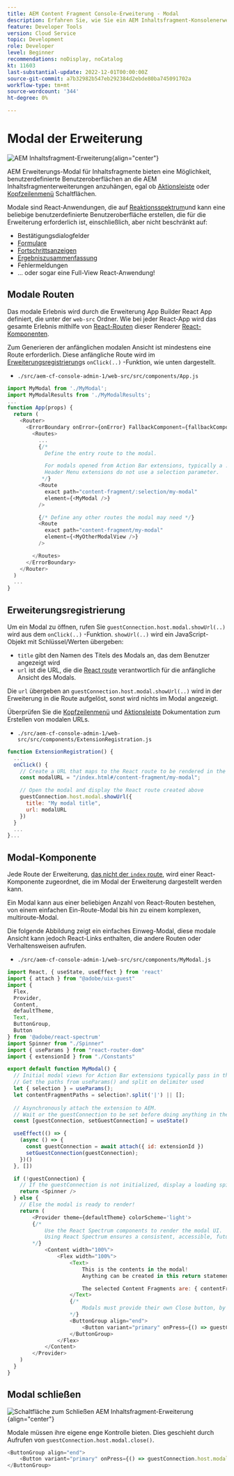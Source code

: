```yaml
---
title: AEM Content Fragment Console-Erweiterung - Modal
description: Erfahren Sie, wie Sie ein AEM Inhaltsfragment-Konsolenerweiterungs-Modal erstellen.
feature: Developer Tools
version: Cloud Service
topic: Development
role: Developer
level: Beginner
recommendations: noDisplay, noCatalog
kt: 11603
last-substantial-update: 2022-12-01T00:00:00Z
source-git-commit: a7b32982b547eb292384d2ebde80ba745091702a
workflow-type: tm+mt
source-wordcount: '344'
ht-degree: 0%

---
```



# Modal der Erweiterung

![AEM Inhaltsfragment-Erweiterung](./assets/modal/modal.png){align="center"}

AEM Erweiterungs-Modal für Inhaltsfragmente bieten eine Möglichkeit, benutzerdefinierte Benutzeroberflächen an die AEM Inhaltsfragmenterweiterungen anzuhängen, egal ob [Aktionsleiste](./action-bar.md) oder [Kopfzeilenmenü](./header-menu.md) Schaltflächen.

Modale sind React-Anwendungen, die auf [Reaktionsspektrum](https://react-spectrum.adobe.com/react-spectrum/)und kann eine beliebige benutzerdefinierte Benutzeroberfläche erstellen, die für die Erweiterung erforderlich ist, einschließlich, aber nicht beschränkt auf:

+ Bestätigungsdialogfelder
+ [Formulare](https://react-spectrum.adobe.com/react-spectrum/#forms)
+ [Fortschrittsanzeigen](https://react-spectrum.adobe.com/react-spectrum/#status)
+ [Ergebniszusammenfassung](https://react-spectrum.adobe.com/react-spectrum/#collections)
+ Fehlermeldungen
+ ... oder sogar eine Full-View React-Anwendung!

## Modale Routen

Das modale Erlebnis wird durch die Erweiterung App Builder React App definiert, die unter der `web-src` Ordner. Wie bei jeder React-App wird das gesamte Erlebnis mithilfe von [React-Routen](https://reactrouter.com/en/main/components/routes) dieser Renderer [React-Komponenten](https://reactjs.org/docs/components-and-props.html).

Zum Generieren der anfänglichen modalen Ansicht ist mindestens eine Route erforderlich. Diese anfängliche Route wird im [Erweiterungsregistrierung](#extension-registration)s `onClick(..)` -Funktion, wie unten dargestellt.


+ `./src/aem-cf-console-admin-1/web-src/src/components/App.js`

```javascript
import MyModal from './MyModal';
import MyModalResults from './MyModalResults';
...
function App(props) {
  return (
    <Router>
      <ErrorBoundary onError={onError} FallbackComponent={fallbackComponent}>
        <Routes>
          ...         
          {/* 
            Define the entry route to the modal.

            For modals opened from Action Bar extensions, typically a :selection parameter is used to pass in the list of selected Content Fragments.
            Header Menu extensions do not use a selection parameter.
           */}
          <Route
            exact path="content-fragment/:selection/my-modal"
            element={<MyModal />}
          />                    

          {/* Define any other routes the modal may need */}
          <Route
            exact path="content-fragment/my-modal"
            element={<MyOtherModalView />}
          />                    

        </Routes>
      </ErrorBoundary>
    </Router>
  )
  ...
}
```

## Erweiterungsregistrierung

Um ein Modal zu öffnen, rufen Sie `guestConnection.host.modal.showUrl(..)` wird aus dem `onClick(..)` -Funktion. `showUrl(..)` wird ein JavaScript-Objekt mit Schlüssel/Werten übergeben:

+ `title` gibt den Namen des Titels des Modals an, das dem Benutzer angezeigt wird
+ `url` ist die URL, die die [React route](#modal-routes) verantwortlich für die anfängliche Ansicht des Modals.

Die `url` übergeben an `guestConnection.host.modal.showUrl(..)` wird in der Erweiterung in die Route aufgelöst, sonst wird nichts im Modal angezeigt.

Überprüfen Sie die [Kopfzeilenmenü](./header-menu.md#modal) und [Aktionsleiste](./action-bar.md#modal) Dokumentation zum Erstellen von modalen URLs.

+ `./src/aem-cf-console-admin-1/web-src/src/components/ExtensionRegistration.js`

```javascript
function ExtensionRegistration() {
  ...
  onClick() {
    // Create a URL that maps to the React route to be rendered in the modal
    const modalURL = "/index.html#/content-fragment/my-modal";

    // Open the modal and display the React route created above
    guestConnection.host.modal.showUrl({
      title: "My modal title",
      url: modalURL
    })     
  }
  ...     
}...
```

## Modal-Komponente

Jede Route der Erweiterung, [das nicht der `index` route](./extension-registration.md#app-routes), wird einer React-Komponente zugeordnet, die im Modal der Erweiterung dargestellt werden kann.

Ein Modal kann aus einer beliebigen Anzahl von React-Routen bestehen, von einem einfachen Ein-Route-Modal bis hin zu einem komplexen, multiroute-Modal.

Die folgende Abbildung zeigt ein einfaches Einweg-Modal, diese modale Ansicht kann jedoch React-Links enthalten, die andere Routen oder Verhaltensweisen aufrufen.

+ `./src/aem-cf-console-admin-1/web-src/src/components/MyModal.js`

```javascript
import React, { useState, useEffect } from 'react'
import { attach } from "@adobe/uix-guest"
import {
  Flex,
  Provider,
  Content,
  defaultTheme,
  Text,
  ButtonGroup,
  Button
} from '@adobe/react-spectrum'
import Spinner from "./Spinner"
import { useParams } from "react-router-dom"
import { extensionId } from "./Constants"

export default function MyModal() {
  // Initial modal views for Action Bar extensions typically pass in the list of selected Content Fragment Paths from ExtensionRegistration.js
  // Get the paths from useParams() and split on delimiter used
  let { selection } = useParams();
  let contentFragmentPaths = selection?.split('|') || [];
  
  // Asynchronously attach the extension to AEM. 
  // Wait or the guestConnection to be set before doing anything in the modal.
  const [guestConnection, setGuestConnection] = useState()

  useEffect(() => {
    (async () => {
      const guestConnection = await attach({ id: extensionId })
      setGuestConnection(guestConnection);
    })()
  }, [])

  if (!guestConnection) {
    // If the guestConnection is not initialized, display a loading spinner
    return <Spinner />
  } else {
    // Else the modal is ready to render!
    return (
        <Provider theme={defaultTheme} colorScheme='light'>
        {/* 
            Use the React Spectrum components to render the modal UI.
            Using React Spectrum ensures a consistent, accessible, future-proof look-and-feel and speeds up development.
        */}
            <Content width="100%">
                <Flex width="100%">
                    <Text>
                        This is the contents in the modal! 
                        Anything can be created in this return statement!

                        The selected Content Fragments are: { contentFragmentPaths.join(', ') }
                    </Text>                    
                    {/*
                        Modals must provide their own Close button, by calling: guestConnection.host.modal.close()
                    */}
                    <ButtonGroup align="end">
                        <Button variant="primary" onPress={() => guestConnection.host.modal.close()}>Close</Button>
                    </ButtonGroup>
                </Flex>
            </Content>
        </Provider>
    )
  }
}
```

## Modal schließen

![Schaltfläche zum Schließen AEM Inhaltsfragment-Erweiterung](./assets/modal/close.png){align="center"}

Modale müssen ihre eigene enge Kontrolle bieten. Dies geschieht durch Aufrufen von `guestConnection.host.modal.close()`.

```javascript
<ButtonGroup align="end">
    <Button variant="primary" onPress={() => guestConnection.host.modal.close()}>Close</Button>
</ButtonGroup>
```
